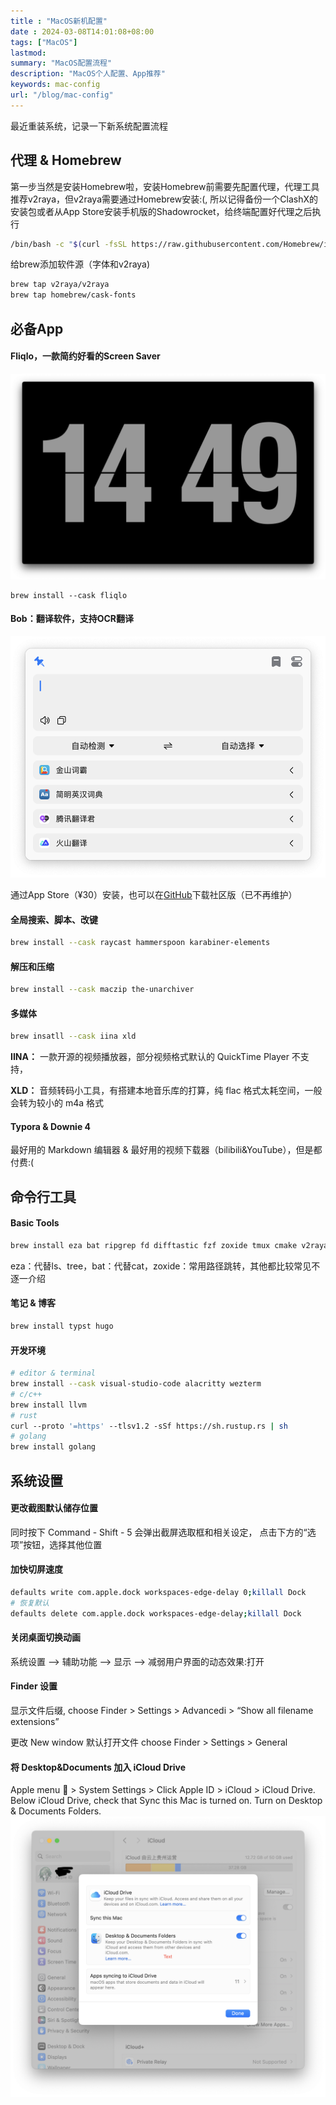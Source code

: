 ```yaml
---
title : "MacOS新机配置"
date : 2024-03-08T14:01:08+08:00
tags: ["MacOS"]
lastmod: 
summary: "MacOS配置流程"
description: "MacOS个人配置、App推荐"
keywords: mac-config
url: "/blog/mac-config"
---
```


最近重装系统，记录一下新系统配置流程

## 代理 & Homebrew
第一步当然是安装Homebrew啦，安装Homebrew前需要先配置代理，代理工具推荐v2raya，但v2raya需要通过Homebrew安装:(,
所以记得备份一个ClashX的安装包或者从App Store安装手机版的Shadowrocket，给终端配置好代理之后执行
```sh
/bin/bash -c "$(curl -fsSL https://raw.githubusercontent.com/Homebrew/install/HEAD/install.sh)"
```
给brew添加软件源（字体和v2raya)
```sh
brew tap v2raya/v2raya
brew tap homebrew/cask-fonts
```
## 必备App
#### Fliqlo，一款简约好看的Screen Saver
<img src="sc.png">

```
brew install --cask fliqlo
```

#### Bob：翻译软件，支持OCR翻译 
<img src="bob.png">

通过App Store（¥30）安装，也可以在[GitHub](https://github.com/ripperhe/Bob)下载社区版（已不再维护）

#### 全局搜索、脚本、改键
```sh
brew install --cask raycast hammerspoon karabiner‐elements
```

#### 解压和压缩
```sh
brew install --cask maczip the‐unarchiver
```

#### 多媒体
```sh 
brew insatll --cask iina xld
```
**IINA：** 一款开源的视频播放器，部分视频格式默认的 QuickTime Player 不支持，

**XLD：** 音频转码小工具，有搭建本地音乐库的打算，纯 flac 格式太耗空间，一般会转为较小的 m4a 格式

#### Typora & Downie 4

最好用的 Markdown 编辑器 & 最好用的视频下载器（bilibili&YouTube），但是都付费:(

## 命令行工具
#### Basic Tools
```sh
brew install eza bat ripgrep fd difftastic fzf zoxide tmux cmake v2raya
```
eza：代替ls、tree，bat：代替cat，zoxide：常用路径跳转，其他都比较常见不逐一介绍
#### 笔记 & 博客
```sh
brew install typst hugo
```

#### 开发环境
```sh
# editor & terminal
brew install --cask visual‐studio‐code alacritty wezterm
# c/c++
brew install llvm
# rust
curl ‐‐proto '=https' ‐‐tlsv1.2 ‐sSf https://sh.rustup.rs | sh
# golang
brew install golang
```

## 系统设置
#### 更改截图默认储存位置
同时按下 Command - Shift - 5 会弹出截屏选取框和相关设定， 点击下方的“选项”按钮，选择其他位置

#### 加快切屏速度
```sh 
defaults write com.apple.dock workspaces‐edge‐delay 0;killall Dock
# 恢复默认
defaults delete com.apple.dock workspaces‐edge‐delay;killall Dock
```

#### 关闭桌面切换动画
系统设置 –> 辅助功能 –> 显示 –> 减弱用户界面的动态效果:打开

####  Finder 设置
显示文件后缀, choose Finder > Settings > Advancedi > “Show all filename extensions”

更改 New window 默认打开文件 choose Finder > Settings > General
#### 将 Desktop&Documents 加入 iCloud Drive
Apple menu  > System Settings > Click Apple ID > iCloud > iCloud Drive. Below iCloud Drive, check that Sync this Mac is turned on. Turn on Desktop & Documents Folders.
<img src="icloud.png">
